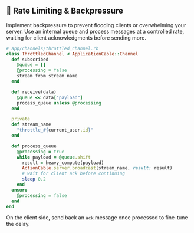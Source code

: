 ## 🛑 Rate Limiting & Backpressure
Implement backpressure to prevent flooding clients or overwhelming your server. Use an internal queue and process messages at a controlled rate, waiting for client acknowledgments before sending more.

```ruby
# app/channels/throttled_channel.rb
class ThrottledChannel < ApplicationCable::Channel
  def subscribed
    @queue = []
    @processing = false
    stream_from stream_name
  end

  def receive(data)
    @queue << data["payload"]
    process_queue unless @processing
  end

  private
  def stream_name
    "throttle_#{current_user.id}"
  end

  def process_queue
    @processing = true
    while payload = @queue.shift
      result = heavy_compute(payload)
      ActionCable.server.broadcast(stream_name, result: result)
      # wait for client ack before continuing
      sleep 0.2
    end
  ensure
    @processing = false
  end
end
```

On the client side, send back an `ack` message once processed to fine-tune the delay.